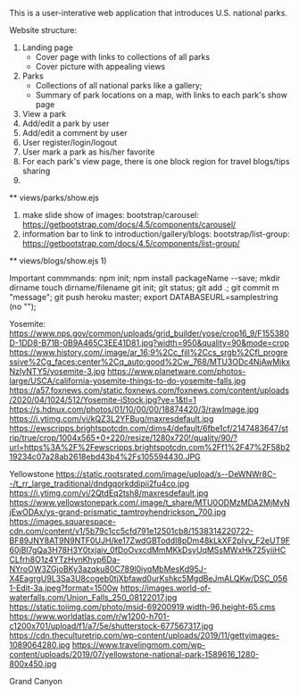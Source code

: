 This is a user-interative web application that introduces U.S. national parks.

Website structure:
1. Landing page
    * Cover page with links to collections of all parks
    * Cover picture with appealing views
2. Parks
    * Collections of all national parks like a gallery;
    * Summary of park locations on a map, with links to each park's show page
3. View a park
4. Add/edit a park by user
5. Add/edit a comment by user
6. User register/login/logout
7. User mark a park as his/her favorite
8. For each park's view page, there is one block region for travel blogs/tips sharing
9. 

** views/parks/show.ejs
1) make slide show of images: bootstrap/carousel: 
https://getbootstrap.com/docs/4.5/components/carousel/
2) information bar to link to introduction/gallery/blogs: bootstrap/list-group:
https://getbootstrap.com/docs/4.5/components/list-group/

** views/blogs/show.ejs
1) 



Important commmands:
npm init;
npm install packageName --save;
mkdir dirname
touch dirname/filename
git init;
git status;
git add .;
git commit m "message";
git push heroku master;
export DATABASEURL=samplestring (no "");


Yosemite:
https://www.nps.gov/common/uploads/grid_builder/yose/crop16_9/F155380D-1DD8-B71B-0B9A465C3EE41D81.jpg?width=950&quality=90&mode=crop
https://www.history.com/.image/ar_16:9%2Cc_fill%2Ccs_srgb%2Cfl_progressive%2Cg_faces:center%2Cq_auto:good%2Cw_768/MTU3ODc4NjAwMjkxNzIyNTY5/yosemite-3.jpg
https://www.planetware.com/photos-large/USCA/california-yosemite-things-to-do-yosemite-falls.jpg
https://a57.foxnews.com/static.foxnews.com/foxnews.com/content/uploads/2020/04/1024/512/Yosemite-iStock.jpg?ve=1&tl=1
https://s.hdnux.com/photos/01/10/00/00/18874420/3/rawImage.jpg
https://i.ytimg.com/vi/kQZ3L2YFBug/maxresdefault.jpg
https://ewscripps.brightspotcdn.com/dims4/default/6fbe1cf/2147483647/strip/true/crop/1004x565+0+220/resize/1280x720!/quality/90/?url=https%3A%2F%2Fewscripps.brightspotcdn.com%2Ff1%2F47%2F58b219234c07a28ab2618ebd43b4%2Fs105594430.JPG

Yellowstone
https://static.rootsrated.com/image/upload/s--DeWNWr8C--/t_rr_large_traditional/dndgqorkddipii2fu4co.jpg
https://i.ytimg.com/vi/2QtdEq2tsh8/maxresdefault.jpg
https://www.yellowstonepark.com/.image/t_share/MTU0ODMzMDA2MjMyNjEwODAx/ys-grand-prismatic_tamtroyhendrickson_700.jpg
https://images.squarespace-cdn.com/content/v1/5b79c1cc5cfd791e12501cb8/1538314220722-BF89JNY8AT9N9NTF0UJH/ke17ZwdGBToddI8pDm48kLkXF2pIyv_F2eUT9F60jBl7gQa3H78H3Y0txjaiv_0fDoOvxcdMmMKkDsyUqMSsMWxHk725yiiHCCLfrh8O1z4YTzHvnKhyp6Da-NYroOW3ZGjoBKy3azqku80C789l0iyqMbMesKd95J-X4EagrgU9L3Sa3U8cogeb0tjXbfawd0urKshkc5MgdBeJmALQKw/DSC_0561-Edit-3a.jpeg?format=1500w
https://images.world-of-waterfalls.com/Union_Falls_250_08122017.jpg
https://static.toiimg.com/photo/msid-69200919,width-96,height-65.cms
https://www.worldatlas.com/r/w1200-h701-c1200x701/upload/f1/a7/5e/shutterstock-677567317.jpg
https://cdn.theculturetrip.com/wp-content/uploads/2019/11/gettyimages-1089064280.jpg
https://www.travelingmom.com/wp-content/uploads/2019/07/yellowstone-national-park-1589616_1280-800x450.jpg

Grand Canyon
